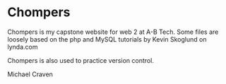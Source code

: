 # Chompers

Chompers is my capstone website for web 2 at A-B Tech. Some files are loosely based on the php and MySQL tutorials by Kevin Skoglund on lynda.com

Chompers is also used to practice version control.

Michael Craven